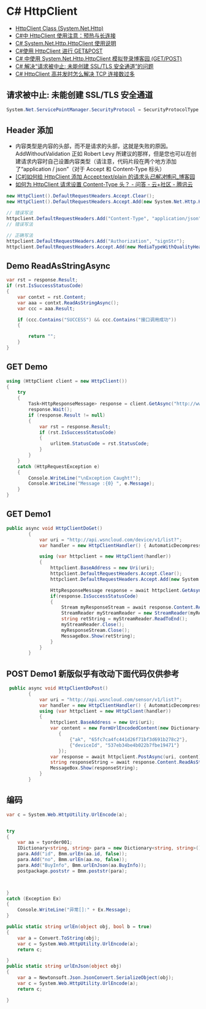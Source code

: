 # C# HttpClient

- [HttpClient Class (System.Net.Http)](https://docs.microsoft.com/en-us/dotnet/api/system.net.http.httpclient?view=netframework-4.7.2)
- [C#中 HttpClient 使用注意：预热与长连接](https://www.cnblogs.com/dudu/p/csharp-httpclient-attention.html)
- [C# System.Net.Http.HttpClient 使用说明](https://www.cnblogs.com/lh173110/p/7799698.html)
- [C#使用 HttpClient 进行 GET&POST](https://blog.csdn.net/wangyi1e/article/details/29204987?utm_source=blogxgwz3)
- [C# 中使用 System.Net.Http.HttpClient 模拟登录博客园 (GET/POST)](https://www.cnblogs.com/amosli/p/3918538.html)
- [C# 解决“请求被中止: 未能创建 SSL/TLS 安全通道”的问题](https://www.cnblogs.com/xuliangxing/p/8384821.html)
- [C# HttpClient 高并发时怎么解决 TCP 连接数过多](https://q.cnblogs.com/q/90727)

## 请求被中止: 未能创建 SSL/TLS 安全通道

```c#
System.Net.ServicePointManager.SecurityProtocol = SecurityProtocolType.Tls12; //加上这一句
```

## Header 添加

- 内容类型是内容的头部，而不是请求的头部，这就是失败的原因。AddWithoutValidation 正如 Robert Levy 所建议的那样，但是您也可以在创建请求内容时自己设置内容类型（请注意，代码片段在两个地方添加了“application / json”（对于 Accept 和 Content-Type 标头）
- [[C#]如何给 HttpClient 添加 Accept:text/plain 的请求头*已解决*博问\_博客园](https://q.cnblogs.com/q/78951/)
- [如何为 HttpClient 请求设置 Content-Type 头？ - 问答 - 云+社区 - 腾讯云](https://cloud.tencent.com/developer/ask/27305)

```c#
new HttpClient().DefaultRequestHeaders.Accept.Clear();
new HttpClient().DefaultRequestHeaders.Accept.Add(new System.Net.Http.Headers.MediaTypeWithQualityHeaderValue("text/plain");

// 错误写法
httpclient.DefaultRequestHeaders.Add("Content-Type", "application/json");
// 错误写法

// 正确写法
httpclient.DefaultRequestHeaders.Add("Authorization", "signStr");
httpclient.DefaultRequestHeaders.Accept.Add(new MediaTypeWithQualityHeaderValue("application/json"));//ACCEPT heade
```

## Demo ReadAsStringAsync

```c#
var rst = response.Result;
if (rst.IsSuccessStatusCode)
{
    var contxt = rst.Content;
    var aaa = contxt.ReadAsStringAsync();
    var ccc = aaa.Result;

    if (ccc.Contains("SUCCESS") && ccc.Contains("接口调用成功"))
    {

        return "";
    }
}
```

## GET Demo

```c#
using (HttpClient client = new HttpClient())
{
    try
    {
        Task<HttpResponseMessage> response = client.GetAsync("http://www.contoso.com/");
        response.Wait();
        if (response.Result != null)
        {
            var rst = response.Result;
            if (rst.IsSuccessStatusCode)
            {
                urlitem.StatusCode = rst.StatusCode;
            }
        }
    }
    catch (HttpRequestException e)
    {
        Console.WriteLine("\nException Caught!");
        Console.WriteLine("Message :{0} ", e.Message);
    }
}
```

## GET Demo1

```c#
public async void HttpClientDoGet()
        {
            var uri = "http://api.wsncloud.com/device/v1/list?";
            var handler = new HttpClientHandler() { AutomaticDecompression = DecompressionMethods.None };

            using (var httpclient = new HttpClient(handler))
            {
                httpclient.BaseAddress = new Uri(uri);
                httpclient.DefaultRequestHeaders.Accept.Clear();
                httpclient.DefaultRequestHeaders.Accept.Add(new System.Net.Http.Headers.MediaTypeWithQualityHeaderValue("application/json"));

                HttpResponseMessage response = await httpclient.GetAsync("?ak=xxxxxxxxxxxxxxxxxxxx");
                if(response.IsSuccessStatusCode)
                {
                    Stream myResponseStream = await response.Content.ReadAsStreamAsync();
                    StreamReader myStreamReader = new StreamReader(myResponseStream, Encoding.GetEncoding("utf-8"));
                    string retString = myStreamReader.ReadToEnd();
                    myStreamReader.Close();
                    myResponseStream.Close();
                    MessageBox.Show(retString);
                }
            }
        }
```

## POST Demo1 新版似乎有改动下面代码仅供参考

```c#
 public async void HttpClientDoPost()
        {
            var uri = "http://api.wsncloud.com/sensor/v1/list?";
            var handler = new HttpClientHandler() { AutomaticDecompression = DecompressionMethods.None };
            using (var httpclient = new HttpClient(handler))
            {
                httpclient.BaseAddress = new Uri(uri);
                var content = new FormUrlEncodedContent(new Dictionary<string, string>()
                   {
                       {"ak", "65fc7ca4fc441d26f71bf3d691b278c2"},
                       {"deviceId", "537eb34be4b022b7fbe19471"}
                   });
                var response = await httpclient.PostAsync(uri, content);
                string responseString = await response.Content.ReadAsStringAsync();
                MessageBox.Show(responseString);
            }
        }
```

## 编码

```c#
var c = System.Web.HttpUtility.UrlEncode(a);


try
{
    var aa = tyorder001;
    IDictionary<string, string> para = new Dictionary<string, string>();
    para.Add("id", Bmm.urlEn(aa.id, false));
    para.Add("no", Bmm.urlEn(aa.no, false));
    para.Add("BuyInfo", Bmm.urlEnJson(aa.BuyInfo));
    postpackage.poststr = Bmm.poststr(para);



}
catch (Exception Ex)
{
    Console.WriteLine("异常[]:" + Ex.Message);
}

public static string urlEn(object obj, bool b = true)
{
    var a = Convert.ToString(obj);
    var c = System.Web.HttpUtility.UrlEncode(a);
    return c;

}
public static string urlEnJson(object obj)
{
    var a = Newtonsoft.Json.JsonConvert.SerializeObject(obj);
    var c = System.Web.HttpUtility.UrlEncode(a);
    return c;

}

```
